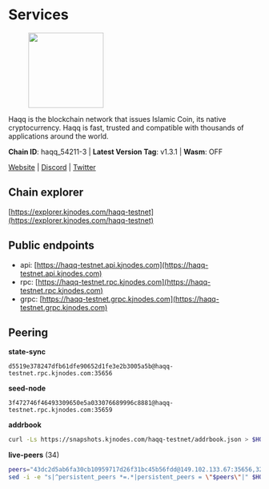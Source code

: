 # Services

<figure><img src="https://raw.githubusercontent.com/kj89/testnet_manuals/main/pingpub/logos/haqq.png" width="150" alt=""><figcaption></figcaption></figure>

Haqq is the blockchain network that issues Islamic Coin,  its native cryptocurrency. Haqq is fast, trusted and  compatible with thousands of applications around the world.

**Chain ID**: haqq_54211-3 | **Latest Version Tag**: v1.3.1 | **Wasm**: OFF

[Website](https://islamiccoin.net) | [Discord](https://discord.gg/hU9MHG5kZq) | [Twitter](https://twitter.com/Islamic_Coin)




## Chain explorer
[https://explorer.kjnodes.com/haqq-testnet](https://explorer.kjnodes.com/haqq-testnet)

## Public endpoints

* api: [https://haqq-testnet.api.kjnodes.com](https://haqq-testnet.api.kjnodes.com)
* rpc: [https://haqq-testnet.rpc.kjnodes.com](https://haqq-testnet.rpc.kjnodes.com)
* grpc: [https://haqq-testnet.grpc.kjnodes.com](https://haqq-testnet.grpc.kjnodes.com)

## Peering

**state-sync**

```text
d5519e378247dfb61dfe90652d1fe3e2b3005a5b@haqq-testnet.rpc.kjnodes.com:35656
```

**seed-node**

```text
3f472746f46493309650e5a033076689996c8881@haqq-testnet.rpc.kjnodes.com:35659
```

**addrbook**
```bash
curl -Ls https://snapshots.kjnodes.com/haqq-testnet/addrbook.json > $HOME/.haqqd/config/addrbook.json
```

**live-peers** (34)
```bash
peers="43dc2d5ab6fa30cb10959717d26f31bc45b56fdd@149.102.133.67:35656,32a8eec046b95e8646ff0810b4596dc7083a0beb@65.108.145.131:26656,d5519e378247dfb61dfe90652d1fe3e2b3005a5b@65.109.68.190:35656,56158e0f2acf850114e82644afceb565a73b08cc@185.144.99.95:26656,64a840f6f5344a22a485b2818f9da9a457d42827@95.217.57.232:36656,6771e65c1b30cc514faf5943320fdda480fe9124@95.216.39.183:26656,48a2a7762a579d25bca95b0a3548b714238dd60b@213.239.216.252:20656,f57fae1bdea281392b563a58978a2d8c0a37725f@95.217.233.234:26656,62bf004201a90ce00df6f69390378c3d90f6dd7e@45.83.173.19:26656,23ff658b56fbb8bc73372973a34733ff5d79b435@142.132.202.50:11604,1c5a4624a7f1a71e240ae2df82e97d5e9f46ff5c@88.99.214.188:60956,3df5a68b919177179c6dcb0b9c9354fd6bbba1c8@65.109.92.240:20116,24e894d4d8a18276acf6051cccf369a1ce69842d@65.108.151.105:26656,0833039f717227ccd156d156ea772746b8ac6d71@146.19.24.139:26656,b1c07038b5b9b96d6fb35e4bb417af7ed238e733@95.217.35.186:26656,2d13d679b64e1a574904a140f72815644ec71131@65.21.133.125:30656,064fe9fe19fe5552b2d4922d659466e583f42b22@95.216.2.219:26658,eb503dddcc41ba801c646d63cc762de4e9c43aa4@35.228.23.164:26656,a884387139109784cad9193652b82ef20a85d713@38.242.159.148:26656,47a269c3e30f70d8234a2afd8e9055e74129fde0@65.108.129.29:36656,927a323649e7dd8d4c75da6e5edaee439652b46f@65.109.92.241:20116,d7ac44bf8f8d760c3df1a8695145021f35feb985@34.88.220.124:26656,ff6df373bf7bce436d488d2d8f5f5b283c6431d4@51.79.100.160:26656,59af99085c961a6a5c8dc4bc8b3abffda16ddccb@135.181.38.62:26656,93ae3fa625f55b98225b870e4fd4052ad8a97b97@109.123.252.231:26656,698728df4782759869a4ef9a5f6f6236cd575f5a@65.108.62.95:26656,5f0492553fc69a7db26e8f2b9ffe6cfd21b715f3@95.216.72.28:26656,00b1befaceba6b0178d2b6076ae0968adf4bd7b5@65.108.67.152:26656,e99d8010469441c82a69f6abcbd853174b450be1@149.102.156.103:35656,2ad882b4126cc2ff75c24186ead4bfadb9bc6ae7@116.203.39.166:26656,78e3ef8adf819b479acc13a2f92ab5c0fa350aeb@66.45.231.30:11464,90b40d2b773090b82aa7788c2d1937e4fd6d2dc0@65.108.231.124:19656,23a1176c9911eac442d6d1bf15f92eeabb3981d5@45.83.173.18:26656,ed145a35b436878c1f1c10634bd18600f3696e17@95.217.181.142:26656"
sed -i -e "s|^persistent_peers *=.*|persistent_peers = \"$peers\"|" $HOME/.haqqd/config/config.toml
```
